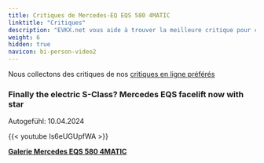 ```yaml
---
title: Critiques de Mercedes-EQ EQS 580 4MATIC
linktitle: "Critiques"
description: "EVKX.net vous aide à trouver la meilleure critique pour ce modèle."
weight: 6
hidden: true
navicon: bi-person-video2
---
```

Nous collectons des critiques de nos [critiques en ligne préférés](../../../../../guides/evreviewers/)

<div class="container text-center shadow p-2 pe-4 mb-5 bg-body-tertiary rounded border">
<h3>Finally the electric S-Class? Mercedes EQS facelift now with star</h3>
<p>Autogefühl: 10.04.2024</p>

{{< youtube Is6eUGUpfWA >}}

</div>
<div class="mt-3 mb-3">
<a href="../gallery/" class="text-decoration-none text-black">
<strong><i class="bi-arrow-left"></i>Galerie  </strong>
</a>
<a href="../" class="text-decoration-none text-black float-end">
<strong>Mercedes EQS 580 4MATIC <i class="bi-arrow-right"></i></strong>
</a>
</div>
